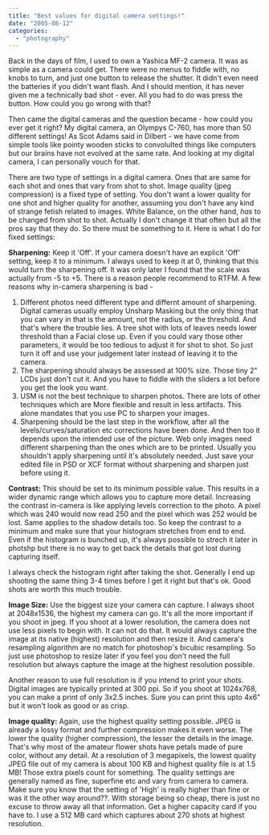 ```yaml
---
title: "Best values for digital camera settings!"
date: "2005-08-12"
categories: 
  - "photography"
---
```


Back in the days of film, I used to own a Yashica MF-2 camera. It was as simple as a camera could get. There were no menus to fiddle with, no knobs to turn, and just one button to release the shutter. It didn't even need the batteries if you didn't want flash. And I should mention, it has never given me a technically bad shot - ever. All you had to do was press the button. How could you go wrong with that?

Then came the digital cameras and the question became - how could you ever get it right? My digital camera, an Olympys C-760, has more than 50 different settings! As Scot Adams said in Dilbert - we have come from simple tools like pointy wooden sticks to convolulted things like computers but our brains have not evolved at the same rate. And looking at my digital camera, I can personally vouch for that.

There are two type of settings in a digital camera. Ones that are same for each shot and ones that vary from shot to shot. Image quality (jpeg compression) is a fixed type of setting. You don't want a lower quality for one shot and higher quality for another, assuming you don't have any kind of strange fetish related to images. White Balance, on the other hand, _has_ to be changed from shot to shot. Actually I don't change it that often but all the pros say that they do. So there must be something to it. Here is what I do for fixed settings:

**Sharpening:** Keep it 'Off'. If your camera doesn't have an explicit 'Off' setting, keep it to a minimum. I always used to keep it at 0, thinking that this would turn the sharpening off. It was only later I found that the scale was actually from -5 to +5. There is a reason people recommend to RTFM. A few reasons why in-camera sharpening is bad -

1. Different photos need different type and differnt amount of sharpening. Digital cameras usually employ Unsharp Masking but the only thing that you can vary in that is the amount, not the radius, or the threshold. And that's where the trouble lies. A tree shot with lots of leaves needs lower threshold than a Facial close up. Even if you could vary those other parameters, it would be too tedious to adjust it for shot to shot. So just turn it off and use your judgement later instead of leaving it to the camera.
2. The sharpening should always be assessed at 100% size. Those tiny 2" LCDs just don't cut it. And you have to fiddle with the sliders a lot before you get the look you want.
3. USM is not the best technique to sharpen photos. There are lots of other techniques which are More flexible and result in less artifacts. This alone mandates that you use PC to sharpen your images.
4. Sharpening should be the last step in the workflow, after all the levels/curves/saturation etc corrections have been done. And then too it depends upon the intended use of the picture. Web only images need different sharpening than the ones which are to be printed. Usually you shouldn't apply sharpening until it's absolutely needed. Just save your edited file in PSD or XCF format without sharpening and sharpen just before using it.

**Contrast:** This should be set to its minimum possible value. This results in a wider dynamic range which allows you to capture more detail. Increasing the contrast in-camera is like applying levels correction to the photo. A pixel which was 240 would now read 250 and the pixel which was 252 would be lost. Same applies to the shadow details too. So keep the contrast to a minimum and make sure that your histogram stretches from end to end. Even if the histogram is bunched up, it's always possible to strech it later in photshp but there is no way to get back the details that got lost during capturing itself.

I always check the histogram right after taking the shot. Generally I end up shooting the same thing 3-4 times before I get it right but that's ok. Good shots are worth this much trouble.

**Image Size:** Use the biggest size your camera can capture. I always shoot at 2048x1536, the highest my camera can go. It's all the more important if you shoot in jpeg. If you shoot at a lower resolution, the camera does not use less pixels to begin with. It can not do that. It would always capture the image at its native (highest) resolution and then resize it. And camera's resampling algorithm are no match for photoshop's bicubic resampling. So just use photoshop to resize later if you feel you don't need the full resolution but always capture the image at the highest resolution possible.

Another reason to use full resolution is if you intend to print your shots. Digital images are typically printed at 300 ppi. So if you shoot at 1024x768, you can make a print of only 3x2.5 inches. Sure you can print this upto 4x6" but it won't look as good or as crisp.

**Image quality:** Again, use the highest quality setting possible. JPEG is already a lossy format and further compression makes it even worse. The lower the quality (higher compression), the lesser the details in the image. That's why most of the amateur flower shots have petals made of pure color, without any detail. At a resolution of 3 megapixels, the lowest quality JPEG file out of my camera is about 100 KB and highest quality file is at 1.5 MB! Those extra pixels count for something. The quality settings are generally named as fine, superfine etc and vary from camera to camera. Make sure you know that the setting of 'High' is really higher than fine or was it the other way around??. With storage being so cheap, there is just no excuse to throw away all that information. Get a higher capacity card if you have to. I use a 512 MB card which captures about 270 shots at highest resolution.
